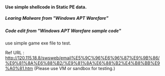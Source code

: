 #### Use simple shellcode in Static PE data.

##### Learing Malware from "Windows APT Warefare"
##### Code edit from "Windows APT Warefare sample code"
use simple game exe file to test.

Ref URL : http://120.115.18.8/swsweb/email%E5%9C%96%E6%96%87%E9%9B%86/%E9%81%8A%E6%88%B2/%E9%81%8A%E6%88%B2%E4%B8%BB%E9%A0%81.htm (Please use VM or sandbox for testing.)
